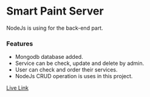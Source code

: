 # Smart Paint Server

NodeJs is using for the back-end part.

### Features

-   Mongodb database added.
-   Service can be check, update and delete by admin.
-   User can check and order their services.
-   NodeJs CRUD operation is uses in this project.

<a href="https://smart-paint.herokuapp.com/">Live Link</a>
